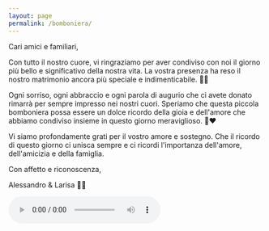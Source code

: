 ```yaml
---
layout: page
permalink: /bomboniera/
---
```


Cari amici e familiari,

Con tutto il nostro cuore, vi ringraziamo per aver condiviso con noi il giorno più bello e significativo della nostra vita. La vostra presenza ha reso il nostro matrimonio ancora più speciale e indimenticabile. 🌸💍

Ogni sorriso, ogni abbraccio e ogni parola di augurio che ci avete donato rimarrà per sempre impresso nei nostri cuori. Speriamo che questa piccola bomboniera possa essere un dolce ricordo della gioia e dell'amore che abbiamo condiviso insieme in questo giorno meraviglioso. 🎁❤️

Vi siamo profondamente grati per il vostro amore e sostegno. Che il ricordo di questo giorno ci unisca sempre e ci ricordi l'importanza dell'amore, dell'amicizia e della famiglia.

Con affetto e riconoscenza,

Alessandro & Larisa 🌟🥂

<audio controls autoplay>
  <source src="../assets/audio/bob-marley-is-this-love-lofi.mp3" type="audio/mpeg">
Your browser does not support the audio element.
</audio>
